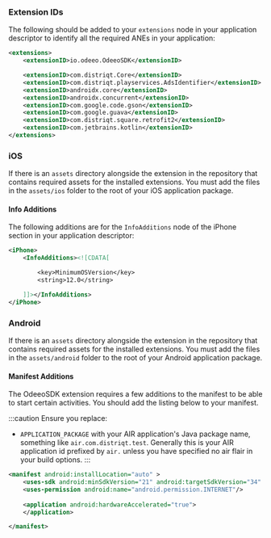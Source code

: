
### Extension IDs

The following should be added to your `extensions` node in your application descriptor to identify all the required ANEs in your application:

```xml
<extensions>
	<extensionID>io.odeeo.OdeeoSDK</extensionID>

	<extensionID>com.distriqt.Core</extensionID>
	<extensionID>com.distriqt.playservices.AdsIdentifier</extensionID>
	<extensionID>androidx.core</extensionID>
	<extensionID>androidx.concurrent</extensionID>
	<extensionID>com.google.code.gson</extensionID>
	<extensionID>com.google.guava</extensionID>
	<extensionID>com.distriqt.square.retrofit2</extensionID>
	<extensionID>com.jetbrains.kotlin</extensionID>
</extensions>
```



### iOS 

If there is an `assets` directory alongside the extension in the repository that contains required assets for the installed extensions.
You must add the files in the `assets/ios` folder to the root of your iOS application package. 


#### Info Additions 


The following additions are for the `InfoAdditions` node of the iPhone section in your application descriptor:

```xml
<iPhone>
	<InfoAdditions><![CDATA[

		<key>MinimumOSVersion</key>
		<string>12.0</string>

	]]></InfoAdditions>
</iPhone>
```



### Android 

If there is an `assets` directory alongside the extension in the repository that contains required assets for the installed extensions.
You must add the files in the `assets/android` folder to the root of your Android application package. 

#### Manifest Additions

The OdeeoSDK extension requires a few additions to the manifest to be able to start certain activities. You should add the listing below to your manifest.

:::caution
Ensure you replace:
-  `APPLICATION_PACKAGE` with your AIR application's Java package name, something like `air.com.distriqt.test`. Generally this is your AIR application id prefixed by `air.` unless you have specified no air flair in your build options.
:::


```xml
<manifest android:installLocation="auto" >
	<uses-sdk android:minSdkVersion="21" android:targetSdkVersion="34" />
	<uses-permission android:name="android.permission.INTERNET"/>
	
	<application android:hardwareAccelerated="true">
	</application>

</manifest>
```




